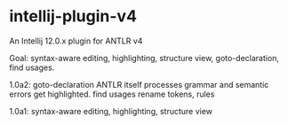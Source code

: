 intellij-plugin-v4
==================

An Intellij 12.0.x plugin for ANTLR v4

Goal: syntax-aware editing, highlighting, structure view, goto-declaration,
      find usages.

1.0a2:
	goto-declaration
	ANTLR itself processes grammar and semantic errors get highlighted.
	find usages
	rename tokens, rules

1.0a1:
 	syntax-aware editing, highlighting, structure view

